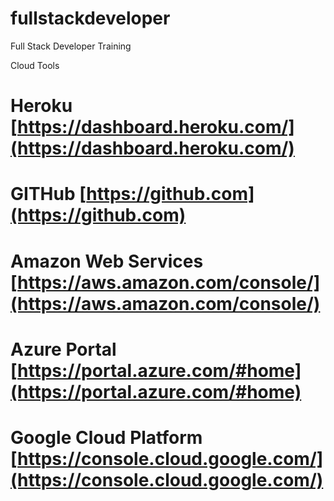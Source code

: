 # fullstackdeveloper
Full Stack Developer Training

Cloud Tools


# Heroku [https://dashboard.heroku.com/](https://dashboard.heroku.com/)

# GITHub [https://github.com](https://github.com)

# Amazon Web Services [https://aws.amazon.com/console/](https://aws.amazon.com/console/)

# Azure Portal [https://portal.azure.com/#home](https://portal.azure.com/#home)

# Google Cloud Platform [https://console.cloud.google.com/](https://console.cloud.google.com/)